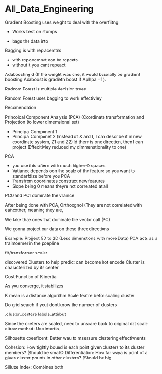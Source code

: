 # All_Data_Engineering

Gradient Boosting uses weight to deal with the overfiitng
- Works best on stumps

- bags the data into

Bagging is with replacemtns 
- with replacemnet can be repeats
- without it you cant repeact
  
Adaboosting d (If the weight was one, it would basxially be gradient boosting Adaboost is gradietn boost if Aplhpa =1 ).


Radnom Forest is multiple decision trees


Random Forest uses bagging to work effectivley 


Recomendation

Princoical Component Analysis (PCA) (Coordinate transformation and Projection (to lower dimemsional set)
- Principal Component 1
- Principal Componet 2 (Instead of X and I, I can describe it in new coordinate system, Z1 and Z2)
Id there is one direction, then I can project (Effecitlvley reduced my dimmenstionality to one)


PCA
- you use this oftern with much higher-D spaces
- Vatiance depends oon the scale of the feature so you want to standarfdize before you PCA
- Transfrom coordinates construct new features
- Slope being 0 means theyre not correlated at all

PC0 and PC1 dominate the vraince

After being done with PCA, Orthoognol (They are not correlated with eahcother, meaning they are, 

We take thae ones that dominate the vector call (PC)

We gonna project our data on these three directions

Example:
Projject 5D to 2D (Less dimenstions with more Data)
PCA acts as a trainfoemer in the poepline

fit/transformer scaler



discovered Clusters to help predict 
can become hot encode
Cluster is characterized by its center


Cost-Function of K
inertia

As you converge, it stabilizes


K mean is a distance algorithm
Scale featire befor scaling cluster


Do grid search if yout dont know the number of clusters

.cluster_centers
labels_attirbut

Since the cneters are scaled, need to unscare back to original dat scale
elbow method: Use intertia, 


Silhouette coeeficent: Better wau to mseasure clustering effectivnents

Cohesion: How tightly bound is each point given clusters  to its cluster members? (Should be smallO
Differentiation: How far waya is point of a given cluster pounts in other clusters? (Should be big

Sillutte Index: Combines both 
